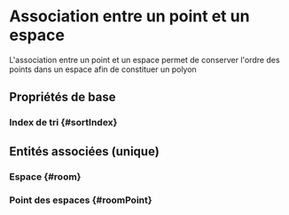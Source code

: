# Association entre un point et un espace
<!--- THIS FILE IS GENERATED PLEASE DO NOT EDIT IT DIRECTLY --->

L'association entre un point et un espace permet de conserver l'ordre des points dans un espace afin de constituer un polyon

## Propriétés de base

### Index de tri {#sortIndex}
        


## Entités associées (unique)

### Espace {#room}
        

### Point des espaces {#roomPoint}
        





